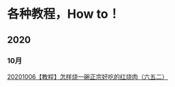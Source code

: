 # 各种教程，How to！

## 2020
### 10月
[20201006【教程】怎样烧一碗正宗好吃的红烧肉（六五二）](writing/20201006【教程】怎样烧一碗正宗好吃的红烧肉（六五二）.md)

